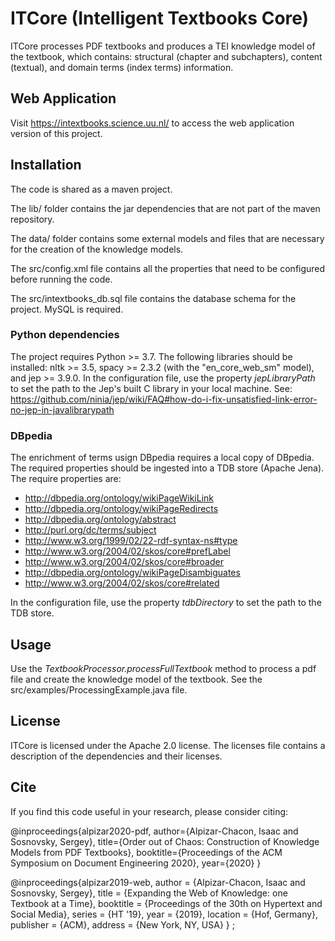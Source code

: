 # ITCore (Intelligent Textbooks Core)
ITCore processes PDF textbooks and produces a TEI knowledge model of the textbook, which contains: structural (chapter and subchapters), content (textual), and domain terms (index terms) information.

## Web Application
Visit https://intextbooks.science.uu.nl/ to access the web application version of this project.

## Installation
The code is shared as a maven project.

The lib/ folder contains the jar dependencies that are not part of the maven repository.

The data/ folder contains some external models and files that are necessary for the creation of the knowledge models.

The src/config.xml file contains all the properties that need to be configured before running the code.

The src/intextbooks_db.sql file contains the database schema for the project. MySQL is required.

### Python dependencies
The project requires Python >= 3.7. The following libraries should be installed: nltk >= 3.5, spacy >= 2.3.2 (with the "en_core_web_sm" model), and jep >= 3.9.0. In the configuration file, use the property *jepLibraryPath* to set the path to the Jep's built C library in your local machine. See: https://github.com/ninia/jep/wiki/FAQ#how-do-i-fix-unsatisfied-link-error-no-jep-in-javalibrarypath

### DBpedia
The enrichment of terms usign DBpedia requires a local copy of DBpedia. The required properties should be ingested into a TDB store (Apache Jena). The require properties are:

- http://dbpedia.org/ontology/wikiPageWikiLink      
- http://dbpedia.org/ontology/wikiPageRedirects     
- http://dbpedia.org/ontology/abstract              
- http://purl.org/dc/terms/subject                  
- http://www.w3.org/1999/02/22-rdf-syntax-ns#type   
- http://www.w3.org/2004/02/skos/core#prefLabel    
- http://www.w3.org/2004/02/skos/core#broader      
- http://dbpedia.org/ontology/wikiPageDisambiguates 
- http://www.w3.org/2004/02/skos/core#related       

In the configuration file, use the property *tdbDirectory* to set the path to the TDB store.

## Usage
Use the *TextbookProcessor.processFullTextbook* method to process a pdf file and create the knowledge model of the textbook. See the src/examples/ProcessingExample.java file.

## License
ITCore is licensed under the Apache 2.0 license. The licenses file contains a description of the dependencies and their licenses.

## Cite
If you find this code useful in your research, please consider citing:

@inproceedings{alpizar2020-pdf,
  author={Alpizar-Chacon, Isaac and Sosnovsky, Sergey},
  title={Order out of Chaos: Construction of Knowledge Models from PDF Textbooks},
  booktitle={Proceedings of the ACM Symposium on Document Engineering 2020},
  year={2020}
}

@inproceedings{alpizar2019-web,
 author = {Alpizar-Chacon, Isaac and Sosnovsky, Sergey},
 title = {Expanding the Web of Knowledge: one Textbook at a Time},
 booktitle = {Proceedings of the 30th on Hypertext and Social Media},
 series = {HT '19},
 year = {2019},
 location = {Hof, Germany},
 publisher = {ACM},
 address = {New York, NY, USA}
} ;

